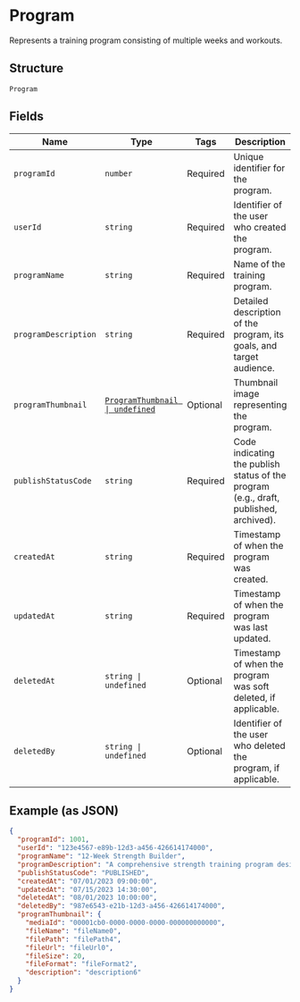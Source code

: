 
# Program

Represents a training program consisting of multiple weeks and workouts.

## Structure

`Program`

## Fields

| Name | Type | Tags | Description |
|  --- | --- | --- | --- |
| `programId` | `number` | Required | Unique identifier for the program. |
| `userId` | `string` | Required | Identifier of the user who created the program. |
| `programName` | `string` | Required | Name of the training program. |
| `programDescription` | `string` | Required | Detailed description of the program, its goals, and target audience. |
| `programThumbnail` | [`ProgramThumbnail \| undefined`](../../doc/models/program-thumbnail.md) | Optional | Thumbnail image representing the program. |
| `publishStatusCode` | `string` | Required | Code indicating the publish status of the program (e.g., draft, published, archived). |
| `createdAt` | `string` | Required | Timestamp of when the program was created. |
| `updatedAt` | `string` | Required | Timestamp of when the program was last updated. |
| `deletedAt` | `string \| undefined` | Optional | Timestamp of when the program was soft deleted, if applicable. |
| `deletedBy` | `string \| undefined` | Optional | Identifier of the user who deleted the program, if applicable. |

## Example (as JSON)

```json
{
  "programId": 1001,
  "userId": "123e4567-e89b-12d3-a456-426614174000",
  "programName": "12-Week Strength Builder",
  "programDescription": "A comprehensive strength training program designed for intermediate lifters looking to increase their overall strength in major compound lifts.",
  "publishStatusCode": "PUBLISHED",
  "createdAt": "07/01/2023 09:00:00",
  "updatedAt": "07/15/2023 14:30:00",
  "deletedAt": "08/01/2023 10:00:00",
  "deletedBy": "987e6543-e21b-12d3-a456-426614174000",
  "programThumbnail": {
    "mediaId": "00001cb0-0000-0000-0000-000000000000",
    "fileName": "fileName0",
    "filePath": "filePath4",
    "fileUrl": "fileUrl0",
    "fileSize": 20,
    "fileFormat": "fileFormat2",
    "description": "description6"
  }
}
```

